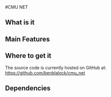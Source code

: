 #CMU NET

## What is it

## Main Features
    
## Where to get it
The source code is currently hosted on GitHub at:
https://github.com/benblalock/cmu_net

## Dependencies


